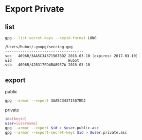 # Export Private

## list

```bash
gpg --list-secret-keys --keyid-format LONG

/Users/hubot/.gnupg/secring.gpg
------------------------------------
sec   4096R/3AA5C34371567BD2 2016-03-10 [expires: 2017-03-10]
uid                          Hubot 
ssb   4096R/42B317FD4BA89E7A 2016-03-10
```

## export

public

```bash
gpg --armor --export 3AA5C34371567BD2
```

private

```bash
id=[keyid]
user=[username]
gpg --armor --export $id > $user.public.asc
gpg --armor --export-secret-keys $id > $user.private.asc
```
